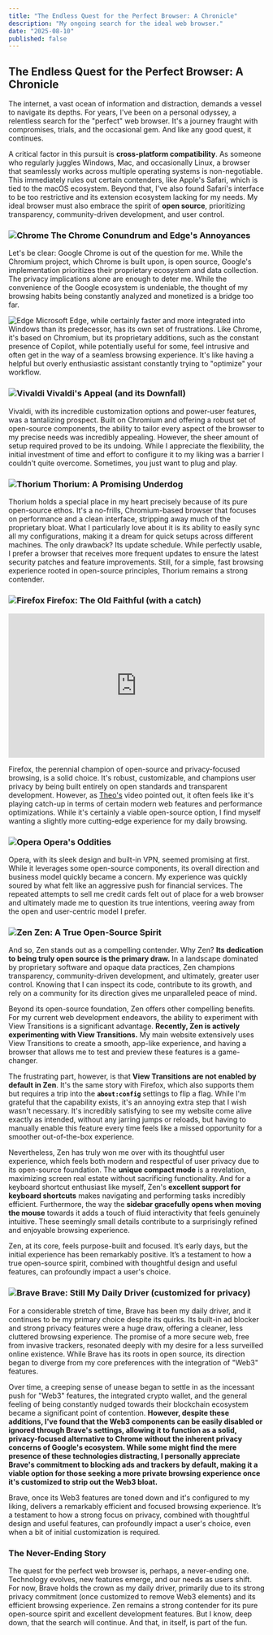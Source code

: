 ```yaml
---
title: "The Endless Quest for the Perfect Browser: A Chronicle"
description: "My ongoing search for the ideal web browser."
date: "2025-08-10"
published: false
---
```


## The Endless Quest for the Perfect Browser: A Chronicle

The internet, a vast ocean of information and distraction, demands a vessel to
navigate its depths. For years, I've been on a personal odyssey, a relentless
search for the "perfect" web browser. It's a journey fraught with compromises,
trials, and the occasional gem. And like any good quest, it continues.

A critical factor in this pursuit is **cross-platform compatibility**. As
someone who regularly juggles Windows, Mac, and occasionally Linux, a browser
that seamlessly works across multiple operating systems is non-negotiable. This
immediately rules out certain contenders, like Apple's Safari, which is tied to
the macOS ecosystem. Beyond that, I've also found Safari's interface to be too
restrictive and its extension ecosystem lacking for my needs. My ideal browser
must also embrace the spirit of **open source**, prioritizing transparency,
community-driven development, and user control.

### ![Chrome](https://avatars.githubusercontent.com/u/1778935?s=48&v=4) The Chrome Conundrum and Edge's Annoyances

Let's be clear: Google Chrome is out of the question for me. While the
Chromium project, which Chrome is built upon, is open source, Google's
implementation prioritizes their proprietary ecosystem and data collection. The
privacy implications alone are enough to deter me. While the convenience of the
Google ecosystem is undeniable, the thought of my browsing habits being
constantly analyzed and monetized is a bridge too far.

![Edge](https://avatars.githubusercontent.com/u/11354582?s=48&v=4) Microsoft
Edge, while certainly faster and more integrated into Windows than its
predecessor, has its own set of frustrations. Like Chrome, it's based on
Chromium, but its proprietary additions, such as the constant presence of
Copilot, while potentially useful for some, feel intrusive and often get in the
way of a seamless browsing experience. It's like having a helpful but overly
enthusiastic assistant constantly trying to "optimize" your workflow.

### ![Vivaldi](https://avatars.githubusercontent.com/u/6242659?s=48&v=4) Vivaldi's Appeal (and its Downfall)

Vivaldi, with its incredible customization options and power-user features, was
a tantalizing prospect. Built on Chromium and offering a robust set of open-source
components, the ability to tailor every aspect of the browser to my precise
needs was incredibly appealing. However, the sheer amount of setup required
proved to be its undoing. While I appreciate the flexibility, the initial
investment of time and effort to configure it to my liking was a barrier I
couldn't quite overcome. Sometimes, you just want to plug and play.

### ![Thorium](https://avatars.githubusercontent.com/u/45863095?s=48&v=4) Thorium: A Promising Underdog

Thorium holds a special place in my heart precisely because of its pure
open-source ethos. It's a no-frills, Chromium-based browser that focuses on
performance and a clean interface, stripping away much of the proprietary
bloat. What I particularly love about it is its ability to easily sync all my
configurations, making it a dream for quick setups across different machines.
The only drawback? Its update schedule. While perfectly usable, I prefer a
browser that receives more frequent updates to ensure the latest security
patches and feature improvements. Still, for a simple, fast browsing experience
rooted in open-source principles, Thorium remains a strong contender.

### ![Firefox](https://avatars.githubusercontent.com/u/148481591?s=48&v=4) Firefox: The Old Faithful (with a catch)

<!-- Theo's Video Embed (Responsive and Centered) -->
<div style="text-align: center;">
  <iframe
    width="100%"
    height="auto"
    src="https://www.youtube.com/embed/mmjUlFIaNLE?si=Ig8Gw9Ope-PZ7m8Q"
    title="YouTube video player"
    frameborder="0"
    allow="accelerometer; autoplay; clipboard-write; encrypted-media; gyroscope; picture-in-picture; web-share"
    referrerpolicy="strict-origin-when-cross-origin"
    allowfullscreen
    style="
      max-width: 560px; /* Optional: Set a max width if you don't want it to fill extremely wide screens */
      aspect-ratio: 16/9;
      display: block; /* Make it a block element to be centered */
      margin: 0 auto; /* Center the block element */
    "
  ></iframe>
</div>

Firefox, the perennial champion of open-source and privacy-focused browsing, is
a solid choice. It's robust, customizable, and champions user privacy by being
built entirely on open standards and transparent development. However, as
[Theo's](https://t3.gg/) video pointed out, it often feels like it's playing
catch-up in terms of certain modern web features and performance optimizations.
While it's certainly a viable open-source option, I find myself wanting a
slightly more cutting-edge experience for my daily browsing.

### ![Opera](https://avatars.githubusercontent.com/u/191904?s=48&v=4) Opera's Oddities

Opera, with its sleek design and built-in VPN, seemed promising at first. While
it leverages some open-source components, its overall direction and business
model quickly became a concern. My experience was quickly soured by what felt
like an aggressive push for financial services. The repeated attempts to sell
me credit cards felt out of place for a web browser and ultimately made me to
question its true intentions, veering away from the open and user-centric model
I prefer.

### ![Zen](https://avatars.githubusercontent.com/u/165225155?s=48&v=4) Zen: A True Open-Source Spirit

And so, Zen stands out as a compelling contender. Why Zen? **Its dedication to
being truly open source is the primary draw.** In a landscape dominated by
proprietary software and opaque data practices, Zen champions transparency,
community-driven development, and ultimately, greater user control. Knowing
that I can inspect its code, contribute to its growth, and rely on a community
for its direction gives me unparalleled peace of mind.

Beyond its open-source foundation, Zen offers other compelling benefits. For my
current web development endeavors, the ability to experiment with View
Transitions is a significant advantage. **Recently, Zen is actively
experimenting with View Transitions.** My main website extensively uses View
Transitions to create a smooth, app-like experience, and having a browser that
allows me to test and preview these features is a game-changer.

The frustrating part, however, is that **View Transitions are not enabled by
default in Zen**. It's the same story with Firefox, which also supports them but
requires a trip into the **<mark style="background-color: white;">`about:config`</mark>**
settings to flip a flag. While I'm grateful that the capability exists, it's an
annoying extra step that I wish wasn't necessary. It's incredibly satisfying to
see my website come alive exactly as intended, without any jarring jumps or
reloads, but having to manually enable this feature every time feels like a
missed opportunity for a smoother out-of-the-box experience.

Nevertheless, Zen has truly won me over with its thoughtful user experience,
which feels both modern and respectful of user privacy due to its open-source
foundation. The **unique compact mode** is a revelation, maximizing screen real
estate without sacrificing functionality. And for a keyboard shortcut enthusiast
like myself, Zen's **excellent support for keyboard shortcuts** makes navigating
and performing tasks incredibly efficient. Furthermore, the way the **sidebar
gracefully opens when moving the mouse** towards it adds a touch of fluid
interactivity that feels genuinely intuitive. These seemingly small details
contribute to a surprisingly refined and enjoyable browsing experience.

Zen, at its core, feels purpose-built and focused. It’s early days, but the
initial experience has been remarkably positive. It’s a testament to how a true
open-source spirit, combined with thoughtful design and useful features, can
profoundly impact a user's choice.

### ![Brave](https://avatars.githubusercontent.com/u/12301619?s=48&v=4) Brave: Still My Daily Driver (customized for privacy)

For a considerable stretch of time, Brave has been my daily driver, and it
continues to be my primary choice despite its quirks. Its built-in ad blocker
and strong privacy features were a huge draw, offering a cleaner, less
cluttered browsing experience. The promise of a more secure web, free from
invasive trackers, resonated deeply with my desire for a less surveilled
online existence. While Brave has its roots in open source, its direction began
to diverge from my core preferences with the integration of "Web3" features.

Over time, a creeping sense of unease began to settle in as the incessant push
for "Web3" features, the integrated crypto wallet, and the general feeling of
being constantly nudged towards their blockchain ecosystem became a significant
point of contention. **However, despite these additions, I've found that the
Web3 components can be easily disabled or ignored through Brave's settings,
allowing it to function as a solid, privacy-focused alternative to Chrome
without the inherent privacy concerns of Google's ecosystem. While some might
find the mere presence of these technologies distracting, I personally
appreciate Brave's commitment to blocking ads and trackers by default, making
it a viable option for those seeking a more private browsing experience once it's
customized to strip out the Web3 bloat.**

Brave, once its Web3 features are toned down and it's configured to my liking,
delivers a remarkably efficient and focused browsing experience. It’s a
testament to how a strong focus on privacy, combined with thoughtful design and
useful features, can profoundly impact a user's choice, even when a bit of initial
customization is required.

### The Never-Ending Story

The quest for the perfect web browser is, perhaps, a never-ending one. Technology
evolves, new features emerge, and our needs as users shift. For now, Brave holds
the crown as my daily driver, primarily due to its strong privacy commitment (once
customized to remove Web3 elements) and its efficient browsing experience. Zen
remains a strong contender for its pure open-source spirit and excellent
development features. But I know, deep down, that the search will continue. And
that, in itself, is part of the fun.
